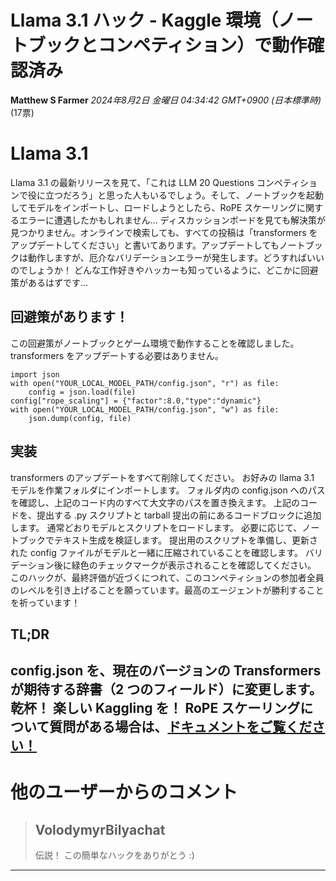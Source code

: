 # Llama 3.1 ハック - Kaggle 環境（ノートブックとコンペティション）で動作確認済み
**Matthew S Farmer** *2024年8月2日 金曜日 04:34:42 GMT+0900 (日本標準時)* (17票)
# Llama 3.1
Llama 3.1 の最新リリースを見て、「これは LLM 20 Questions コンペティションで役に立つだろう」と思った人もいるでしょう。そして、ノートブックを起動してモデルをインポートし、ロードしようとしたら、RoPE スケーリングに関するエラーに遭遇したかもしれません… ディスカッションボードを見ても解決策が見つかりません。オンラインで検索しても、すべての投稿は「transformers をアップデートしてください」と書いてあります。アップデートしてもノートブックは動作しますが、厄介なバリデーションエラーが発生します。どうすればいいのでしょうか！ どんな工作好きやハッカーも知っているように、どこかに回避策があるはずです…
## 回避策があります！
この回避策がノートブックとゲーム環境で動作することを確認しました。transformers をアップデートする必要はありません。
```
import json
with open("YOUR_LOCAL_MODEL_PATH/config.json", "r") as file:
    config = json.load(file)
config["rope_scaling"] = {"factor":8.0,"type":"dynamic"}
with open("YOUR_LOCAL_MODEL_PATH/config.json", "w") as file:
    json.dump(config, file)
```
## 実装
transformers のアップデートをすべて削除してください。
お好みの llama 3.1 モデルを作業フォルダにインポートします。
フォルダ内の config.json へのパスを確認し、上記のコード内のすべて大文字のパスを置き換えます。
上記のコードを、提出する .py スクリプトと tarball 提出の前にあるコードブロックに追加します。
通常どおりモデルとスクリプトをロードします。
必要に応じて、ノートブックでテキスト生成を検証します。
提出用のスクリプトを準備し、更新された config ファイルがモデルと一緒に圧縮されていることを確認します。
バリデーション後に緑色のチェックマークが表示されることを確認してください。
このハックが、最終評価が近づくにつれて、このコンペティションの参加者全員のレベルを引き上げることを願っています。最高のエージェントが勝利することを祈っています！
## TL;DR
config.json を、現在のバージョンの Transformers が期待する辞書（2 つのフィールド）に変更します。
乾杯！ 楽しい Kaggling を！
RoPE スケーリングについて質問がある場合は、[ドキュメントをご覧ください！](https://huggingface.co/docs/text-generation-inference/en/basic_tutorials/preparing_model)
---
 # 他のユーザーからのコメント
> ## VolodymyrBilyachat
> 
> 伝説！ この簡単なハックをありがとう :)
> 
> 
> 
---


